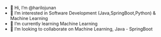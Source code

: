 - 👋 Hi, I’m @harilojunan
- 👀 I’m interested in Software Development (Java,SpringBoot,Python) & Machine Learning
- 🌱 I’m currently learning Machine Learning
- 💞️ I’m looking to collaborate on Machine Learning, Java - SpringBoot

<!---
harilojunan/harilojunan is a ✨ special ✨ repository because its `README.md` (this file) appears on your GitHub profile.
You can click the Preview link to take a look at your changes.
--->
